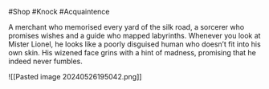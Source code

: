 #Shop #Knock #Acquaintence 

A merchant who memorised every yard of the silk road, a sorcerer who promises wishes and a guide who mapped labyrinths. Whenever you look at Mister Lionel, he looks like a poorly disguised human who doesn’t fit into his own skin. His wizened face grins with a hint of madness, promising that he indeed never fumbles.

![[Pasted image 20240526195042.png]]
